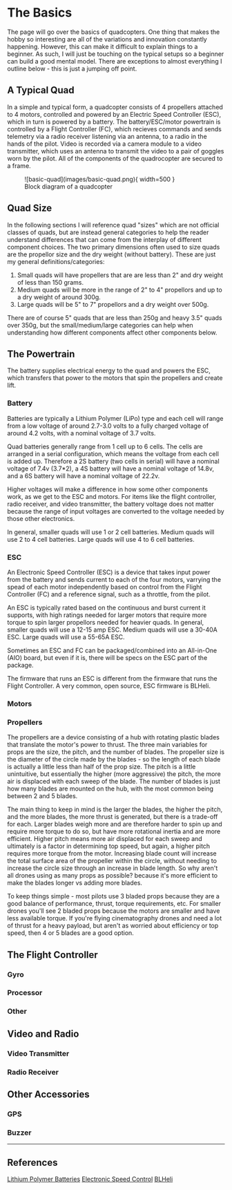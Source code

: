 # The Basics

The page will go over the basics of quadcopters. One thing that makes the hobby so interesting are all of the variations and innovation constantly happening. However, this can make it difficult to explain things to a beginner. As such, I will just be touching on the typical setups so a beginner can build a good mental model. There are exceptions to almost everything I outline below - this is just a jumping off point.

## A Typical Quad
In a simple and typical form, a quadcopter consists of 4 propellers attached to 4 motors, controlled and powered by an Electric Speed Controller (ESC), which in turn is powered by a battery. The battery/ESC/motor powertrain is controlled by a Flight Controller (FC), which recieves commands and sends telemetry via a radio receiver listening via an antenna, to a radio in the hands of the pilot. Video is recorded via a camera module to a video transmitter, which uses an antenna to transmit the video to a pair of goggles worn by the pilot. All of the components of the quadrocopter are secured to a frame.

<figure markdown>
![basic-quad](images/basic-quad.png){ width=500 }
<figcaption>Block diagram of a quadcopter</figcaption>
</figure>


## Quad Size

In the following sections I will reference quad "sizes" which are not official classes of quads, but are instead general categories to help the reader understand differences that can come from the interplay of different component choices. The two primary dimensions often used to size quads are the propellor size and the dry weight (without battery). These are just my general definitions/categories:

1. Small quads will have propellers that are are less than 2" and dry weight of less than 150 grams.
2. Medium quads will be more in the range of 2" to 4" propellors and up to a dry weight of around 300g. 
3. Large quads will be 5" to 7" propellors and a dry weight over 500g. 

There are of course 5" quads that are less than 250g and heavy 3.5" quads over 350g, but the small/medium/large categories can help when understanding how different components affect other components below.

## The Powertrain

The battery supplies electrical energy to the quad and powers the ESC, which transfers that power to the motors that spin the propellers and create lift.

### Battery

Batteries are typically a Lithium Polymer (LiPo) type and each cell will range from a low voltage of around 2.7-3.0 volts to a fully charged voltage of around 4.2 volts, with a nominal voltage of 3.7 volts.

Quad batteries generally range from 1 cell up to 6 cells. The cells are arranged in a serial configuration, which means the voltage from each cell is added up. Therefore a 2S battery (two cells in serial) will have a nominal voltage of 7.4v (3.7\*2), a 4S battery will have a nominal voltage of 14.8v, and a 6S battery will have a nominal voltage of 22.2v.

Higher voltages will make a difference in how some other components work, as we get to the ESC and motors. For items like the flight controller, radio receiver, and video transmitter, the battery voltage does not matter because the range of input voltages are converted to the voltage needed by those other electronics.

In general, smaller quads will use 1 or 2 cell batteries. Medium quads will use 2 to 4 cell batteries. Large quads will use 4 to 6 cell batteries.

### ESC

An Electronic Speed Controller (ESC) is a device that takes input power from the battery and sends current to each of the four motors, varrying the spead of each motor independently based on control from the Flight Controller (FC) and a reference signal, such as a throttle, from the pilot. 

An ESC is typically rated based on the continuous and burst current it supports, with high ratings needed for larger motors that require more torque to spin larger propellors needed for heavier quads. In general, smaller quads will use a 12-15 amp ESC. Medium quads will use a 30-40A ESC. Large quads will use a 55-65A ESC.

Sometimes an ESC and FC can be packaged/combined into an All-in-One (AIO) board, but even if it is, there will be specs on the ESC part of the package.

The firmware that runs an ESC is different from the firmware that runs the Flight Controller. A very common, open source, ESC firmware is BLHeli.

### Motors



### Propellers

The propellers are a device consisting of a hub with rotating plastic blades that translate the motor's power to thrust. The three main variables for props are the size, the pitch, and the number of blades. The propeller size is the diameter of the circle made by the blades - so the length of each blade is actually a little less than half of the prop size. The pitch is a little unintuitive, but essentially the higher (more aggressive) the pitch, the more air is displaced with each sweep of the blade. The number of blades is just how many blades are mounted on the hub, with the most common being between 2 and 5 blades.

The main thing to keep in mind is the larger the blades, the higher the pitch, and the more blades, the more thrust is generated, but there is a trade-off for each. Larger blades weigh more and are therefore harder to spin up and require more torque to do so, but have more rotational inertia and are more efficient. Higher pitch means more air displaced for each sweep and ultimately is a factor in determining top speed, but again, a higher pitch requires more torque from the motor. Increasing blade count will increase the total surface area of the propeller within the circle, without needing to increase the circle size through an increase in blade length. So why aren't all drones using as many props as possible? because it's more efficient to make the blades longer vs adding more blades.

To keep things simple - most pilots use 3 bladed props because they are a good balance of performance, thrust, torque requirements, etc. For smaller drones you'll see 2 bladed props because the motors are smaller and have less available torque. If you're flying cinematography drones and need a lot of thrust for a heavy payload, but aren't as worried about efficiency or top speed, then 4 or 5 blades are a good option.

## The Flight Controller

### Gyro


### Processor


### Other


## Video and Radio

### Video Transmitter


### Radio Receiver


## Other Accessories

### GPS


### Buzzer



-----

## References

[Lithium Polymer Batteries](https://en.wikipedia.org/wiki/Lithium_polymer_battery)
[Electronic Speed Control](https://en.wikipedia.org/wiki/Electronic_speed_control)
[BLHeli](https://github.com/bitdump/BLHeli)